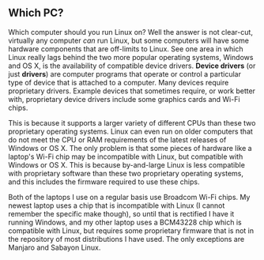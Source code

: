 ## Which PC?
Which computer should you run Linux on? Well the answer is not clear-cut, virtually any computer *can* run Linux, but some computers will have some hardware components that are off-limits to Linux. See one area in which Linux really lags behind the two more popular operating systems, Windows and OS X, is the availability of compatible device drivers. **Device drivers** (or just **drivers**) are computer programs that operate or control a particular type of device that is attached to a computer. Many devices require proprietary drivers. Example devices that sometimes require, or work better with, proprietary device drivers include some graphics cards and Wi-Fi chips.


This is because it supports a larger variety of different CPUs than these two proprietary operating systems. Linux can even run on older computers that do not meet the CPU or RAM requirements of the latest releases of Windows or OS X. The only problem is that some pieces of hardware like a laptop's Wi-Fi chip may be incompatible with Linux, but compatible with Windows or OS X. This is because by-and-large Linux is less compatible with proprietary software than these two proprietary operating systems, and this includes the firmware required to use these chips.

Both of the laptops I use on a regular basis use Broadcom Wi-Fi chips. My newest laptop uses a chip that is incompatible with Linux (I cannot remember the specific make though), so until that is rectified I have it running Windows, and my other laptop uses a BCM43228 chip which is compatible with Linux, but requires some proprietary firmware that is not in the repository of most distributions I have used. The only exceptions are Manjaro and Sabayon Linux.
